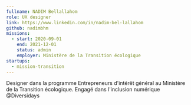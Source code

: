 ```yaml
---
fullname: NADIM Bellallahom
role: UX designer
link: https://www.linkedin.com/in/nadim-bel-lallahom
github: nadimbhm
missions:
  - start: 2020-09-01
    end: 2021-12-01
    status: admin
    employer: Ministère de la Transition écologique
startups:
  - mission-transition
---
```


Designer dans la programme Entrepreneurs d'intérêt général au Ministère de la Transition écologique.
Engagé dans l'inclusion numérique @Diversidays
